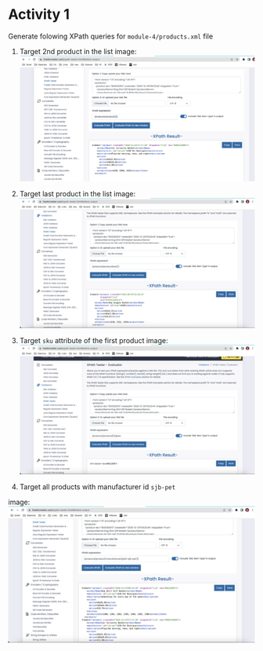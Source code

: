 # Activity 1

Generate folowing XPath queries for `module-4/products.xml` file

1. Target 2nd product in the list
image: 
![image info](../assets/1.png) 

2. Target last product in the list
image: 
![image info](../assets/2.png) 

3. Target `sku` attribute of the first product
image: 
![image info](../assets/3.png) 

4. Target all products with manufacturer id `sjb-pet`

image: 
![image info](../assets/4.png) 


